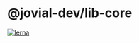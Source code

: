 # @jovial-dev/lib-core

[![lerna](https://img.shields.io/badge/maintained%20with-lerna-cc00ff.svg)](https://lerna.js.org/)


